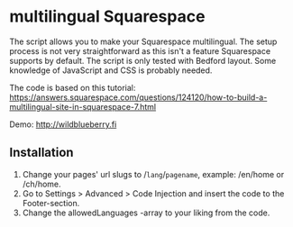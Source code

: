# multilingual Squarespace

The script allows you to make your Squarespace multilingual. The setup process is not very straightforward as this isn't a feature Squarespace supports by default.
The script is only tested with Bedford layout. Some knowledge of JavaScript and CSS is probably needed.

The code is based on this tutorial: https://answers.squarespace.com/questions/124120/how-to-build-a-multilingual-site-in-squarespace-7.html

Demo: http://wildblueberry.fi

## Installation

1. Change your pages' url slugs to /`lang`/`pagename`, example: /en/home or /ch/home.
2. Go to Settings > Advanced > Code Injection and insert the code to the Footer-section.
3. Change the allowedLanguages -array to your liking from the code.